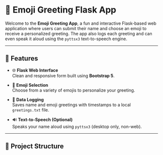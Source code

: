 # 👋 Emoji Greeting Flask App

Welcome to the **Emoji Greeting App**, a fun and interactive Flask-based web application where users can submit their name and choose an emoji to receive a personalized greeting. The app also logs each greeting and can even speak it aloud using the `pyttsx3` text-to-speech engine.

---

## 🚀 Features

- 🌐 **Flask Web Interface**  
  Clean and responsive form built using **Bootstrap 5**.

- 🎨 **Emoji Selection**  
  Choose from a variety of emojis to personalize your greeting.

- 💾 **Data Logging**  
  Saves name and emoji greetings with timestamps to a local `greetings.txt` file.

- 🔊 **Text-to-Speech (Optional)**  
  Speaks your name aloud using `pyttsx3` (desktop only, non-web).

---

## 📁 Project Structure

